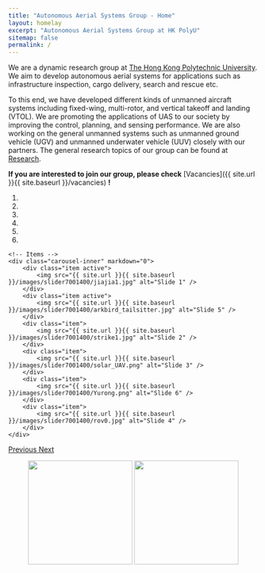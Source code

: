 ```yaml
---
title: "Autonomous Aerial Systems Group - Home"
layout: homelay
excerpt: "Autonomous Aerial Systems Group at HK PolyU"
sitemap: false
permalink: /
---
```


We are a dynamic research group at [The Hong Kong Polytechnic University](http://www.polyu.edu.hk). We aim to develop autonomous aerial systems for applications such as infrastructure inspection, cargo delivery, search and rescue etc.

To this end, we have developed different kinds of unmanned aircraft systems including fixed-wing, multi-rotor, and vertical takeoff and landing (VTOL). We are promoting the applications of UAS to our society by improving the control, planning, and sensing performance. We are also working on the general unmanned systems such as unmanned ground vehicle (UGV) and unmanned underwater vehicle (UUV) closely with our partners. The general research topics of our group can be found at [Research](research).

**If you are interested to join our group, please check** [Vacancies]({{ site.url }}{{ site.baseurl }}/vacancies) **!**

<div markdown="0" id="carousel" class="carousel slide" data-ride="carousel" data-interval="5000" data-pause="hover" >
    <!-- Menu -->
    <ol class="carousel-indicators">
        <li data-target="#carousel" data-slide-to="0" class="active"></li>
        <li data-target="#carousel" data-slide-to="1"></li>
        <li data-target="#carousel" data-slide-to="2"></li>
        <li data-target="#carousel" data-slide-to="3"></li>
        <li data-target="#carousel" data-slide-to="4"></li>
        <li data-target="#carousel" data-slide-to="5"></li>
    </ol>

    <!-- Items -->
    <div class="carousel-inner" markdown="0">
        <div class="item active">
            <img src="{{ site.url }}{{ site.baseurl }}/images/slider7001400/jiajia1.jpg" alt="Slide 1" />
        </div>
        <div class="item active">
            <img src="{{ site.url }}{{ site.baseurl }}/images/slider7001400/arkbird_tailsitter.jpg" alt="Slide 5" />
        </div>
        <div class="item">
            <img src="{{ site.url }}{{ site.baseurl }}/images/slider7001400/strike1.jpg" alt="Slide 2" />
        </div>
        <div class="item">
            <img src="{{ site.url }}{{ site.baseurl }}/images/slider7001400/solar_UAV.png" alt="Slide 3" />
        </div>
        <div class="item">
            <img src="{{ site.url }}{{ site.baseurl }}/images/slider7001400/Yurong.png" alt="Slide 6" />
        </div>
        <div class="item">
            <img src="{{ site.url }}{{ site.baseurl }}/images/slider7001400/rov0.jpg" alt="Slide 4" />
        </div>
    </div>
  <a class="left carousel-control" href="#carousel" role="button" data-slide="prev">
    <span class="glyphicon glyphicon-chevron-left" aria-hidden="true"></span>
    <span class="sr-only">Previous</span>
  </a>
  <a class="right carousel-control" href="#carousel" role="button" data-slide="next">
    <span class="glyphicon glyphicon-chevron-right" aria-hidden="true"></span>
    <span class="sr-only">Next</span>
  </a>
</div>

<figure class="fourth">
  <a href="https://www.polyu.edu.hk/"> <img src="{{ site.url }}{{ site.baseurl }}/images/logopic/polyu-logo.png" style="width: 210px"></a>
  <a href="https://www.polyu.edu.hk/aae"> <img src="{{ site.url }}{{ site.baseurl }}/images/logopic/aaelogo2.png" style="width: 210px"></a>
</figure>


